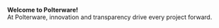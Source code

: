 **Welcome to Polterware!**  
At Polterware, innovation and transparency drive every project forward.
